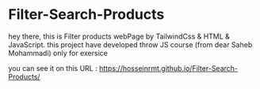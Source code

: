 # Filter-Search-Products

hey there, this is Filter products webPage by TailwindCss & HTML & JavaScript. this project have developed throw JS course (from dear Saheb Mohammadi) only for exersice

you can see it on this URL : https://hosseinrmt.github.io/Filter-Search-Products/
